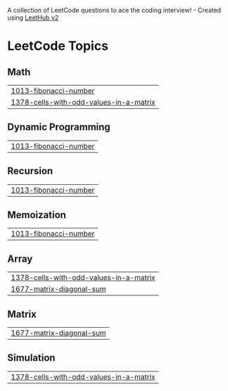 A collection of LeetCode questions to ace the coding interview! - Created using [LeetHub v2](https://github.com/arunbhardwaj/LeetHub-2.0)
<!---LeetCode Topics Start-->
# LeetCode Topics
## Math
|  |
| ------- |
| [1013-fibonacci-number](https://github.com/DEVALLAADITHYA/LeetCode/tree/master/1013-fibonacci-number) |
| [1378-cells-with-odd-values-in-a-matrix](https://github.com/DEVALLAADITHYA/LeetCode/tree/master/1378-cells-with-odd-values-in-a-matrix) |
## Dynamic Programming
|  |
| ------- |
| [1013-fibonacci-number](https://github.com/DEVALLAADITHYA/LeetCode/tree/master/1013-fibonacci-number) |
## Recursion
|  |
| ------- |
| [1013-fibonacci-number](https://github.com/DEVALLAADITHYA/LeetCode/tree/master/1013-fibonacci-number) |
## Memoization
|  |
| ------- |
| [1013-fibonacci-number](https://github.com/DEVALLAADITHYA/LeetCode/tree/master/1013-fibonacci-number) |
## Array
|  |
| ------- |
| [1378-cells-with-odd-values-in-a-matrix](https://github.com/DEVALLAADITHYA/LeetCode/tree/master/1378-cells-with-odd-values-in-a-matrix) |
| [1677-matrix-diagonal-sum](https://github.com/DEVALLAADITHYA/LeetCode/tree/master/1677-matrix-diagonal-sum) |
## Matrix
|  |
| ------- |
| [1677-matrix-diagonal-sum](https://github.com/DEVALLAADITHYA/LeetCode/tree/master/1677-matrix-diagonal-sum) |
## Simulation
|  |
| ------- |
| [1378-cells-with-odd-values-in-a-matrix](https://github.com/DEVALLAADITHYA/LeetCode/tree/master/1378-cells-with-odd-values-in-a-matrix) |
<!---LeetCode Topics End-->